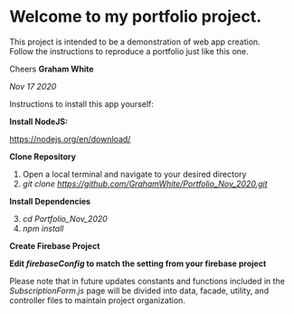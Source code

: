 # Welcome to my portfolio project.

This project is intended to be a demonstration of web app creation.  
Follow the instructions to reproduce a portfolio just like this one.

Cheers
**Graham White**

*Nov 17 2020*

Instructions to install this app yourself:

**Install NodeJS:**

https://nodejs.org/en/download/


**Clone Repository**
1. Open a local terminal and navigate to your desired directory
2. *git clone https://github.com/GrahamWhite/Portfolio_Nov_2020.git*

**Install Dependencies**

3. *cd Portfolio_Nov_2020*
4. *npm install* 


**Create Firebase Project**


**Edit *firebaseConfig* to match the setting from your firebase project**

Please note that in future updates constants and functions included in the *SubscriptionForm.js* page will be divided into data, facade, utility, and controller files to maintain project organization.

